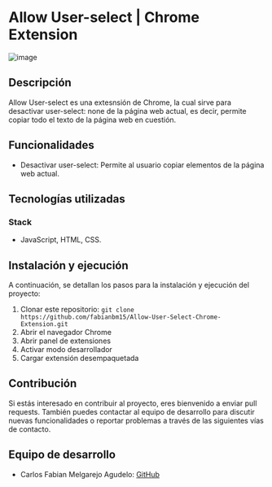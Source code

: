 # Allow User-select | Chrome Extension

![image](https://github.com/fabianbm15/user-select-auto/assets/115187369/252a4a10-2300-49d6-94e4-3c476f6eb800)

## Descripción

Allow User-select es una extesnsión de Chrome, la cual sirve para desactivar user-select: none de la página web actual, es decir, permite copiar todo el texto de la página web en cuestión.

## Funcionalidades

- Desactivar user-select: Permite al usuario copiar elementos de la página web actual.

## Tecnologías utilizadas

### Stack

- JavaScript, HTML, CSS.

## Instalación y ejecución

A continuación, se detallan los pasos para la instalación y ejecución del proyecto:

1. Clonar este repositorio: `git clone https://github.com/fabianbm15/Allow-User-Select-Chrome-Extension.git`
2. Abrir el navegador Chrome
3. Abrir panel de extensiones 
4. Activar modo desarrollador
5. Cargar extensión desempaquetada

## Contribución

Si estás interesado en contribuir al proyecto, eres bienvenido a enviar pull requests. También puedes contactar al equipo de desarrollo para discutir nuevas funcionalidades o reportar problemas a través de las siguientes vías de contacto.

## Equipo de desarrollo

- Carlos Fabian Melgarejo Agudelo: [GitHub](https://github.com/fabianbm15)







